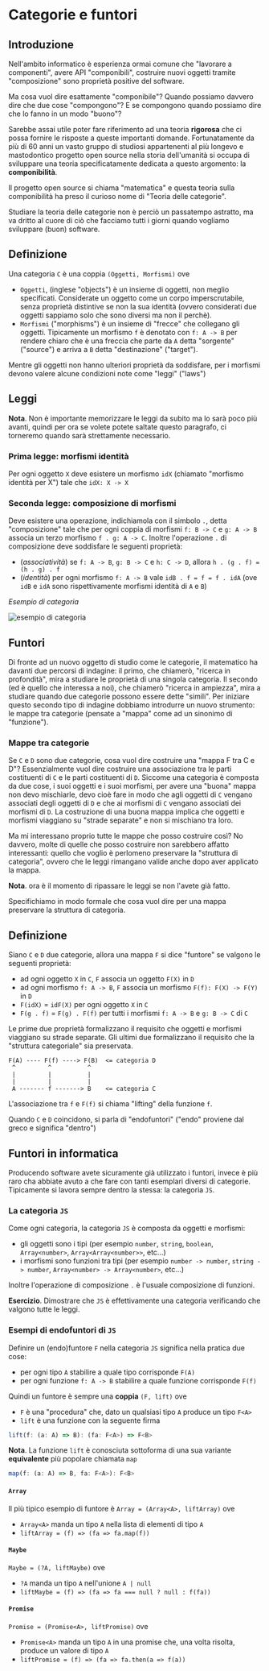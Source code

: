 # Categorie e funtori

## Introduzione

Nell'ambito informatico è esperienza ormai comune che "lavorare a componenti", avere API "componibili", costruire nuovi oggetti tramite "composizione" sono proprietà positive del software.

Ma cosa vuol dire esattamente "componibile"? Quando possiamo davvero dire che due cose "compongono"? E se compongono quando possiamo dire che lo fanno in un modo "buono"?

Sarebbe assai utile poter fare riferimento ad una teoria **rigorosa** che ci possa fornire le risposte a queste importanti domande. Fortunatamente da più di 60 anni un vasto gruppo di studiosi appartenenti al più longevo e mastodontico progetto open source nella storia dell'umanità si occupa di sviluppare una teoria specificatamente dedicata a questo argomento: la **componibilità**.

Il progetto open source si chiama "matematica" e questa teoria sulla componibilità ha preso il curioso nome di "Teoria delle categorie".

Studiare la teoria delle categorie non è perciò un passatempo astratto, ma va dritto al cuore di ciò che facciamo tutti i giorni quando vogliamo sviluppare (buon) software.

## Definizione

Una categoria `C` è una coppia `(Oggetti, Morfismi)` ove

- `Oggetti`, (inglese "objects") è un insieme di oggetti, non meglio specificati. Considerate un oggetto come un corpo imperscrutabile, senza proprietà distintive se non la sua identità (ovvero considerati due oggetti sappiamo solo che sono diversi ma non il perchè).
- `Morfismi` ("morphisms") è un insieme di "frecce" che collegano gli oggetti. Tipicamente un morfismo `f` è denotato con `f: A -> B` per rendere chiaro che è una freccia che parte da `A` detta "sorgente" ("source") e arriva a `B` detta "destinazione" ("target").

Mentre gli oggetti non hanno ulteriori proprietà da soddisfare, per i morfismi devono valere alcune condizioni note come "leggi" ("laws")

## Leggi

**Nota**. Non è importante memorizzare le leggi da subito ma lo sarà poco più avanti, quindi per ora se volete potete saltate questo paragrafo, ci torneremo quando sarà strettamente necessario.

### Prima legge: morfismi identità

Per ogni oggetto `X` deve esistere un morfismo `idX` (chiamato "morfismo identità per X") tale che `idX: X -> X`

### Seconda legge: composizione di morfismi

Deve esistere una operazione, indichiamola con il simbolo `.`, detta "composizione" tale che per ogni coppia di morfismi `f: B -> C` e `g: A -> B` associa un terzo morfismo `f . g: A -> C`. Inoltre l'operazione `.` di composizione deve soddisfare le seguenti proprietà:

- (*associatività*) se `f: A -> B`, `g: B -> C` e `h: C -> D`, allora `h . (g . f) = (h . g) . f`
- (*identità*) per ogni morfismo `f: A -> B` vale `idB . f = f = f . idA` (ove `idB` e `idA` sono rispettivamente morfismi identità di `A` e `B`)

*Esempio di categoria*

![esempio di categoria](https://upload.wikimedia.org/wikipedia/commons/f/ff/Category_SVG.svg)

## Funtori

Di fronte ad un nuovo oggetto di studio come le categorie, il matematico ha davanti due percorsi di indagine: il primo, che chiamerò, "ricerca in profondità", mira a studiare le proprietà di una singola categoria. Il secondo (ed è quello che interessa a noi), che chiamerò "ricerca in ampiezza", mira a studiare quando due categorie possono essere dette "simili". Per iniziare questo secondo tipo di indagine dobbiamo introdurre un nuovo strumento: le mappe tra categorie (pensate a "mappa" come ad un sinonimo di "funzione").

### Mappe tra categorie

Se `C` e `D` sono due categorie, cosa vuol dire costruire una "mappa F tra C e D"? Essenzialmente vuol dire costruire una associazione tra le parti costituenti di `C` e le parti costituenti di `D`. Siccome una categoria è composta da due cose, i suoi oggetti e i suoi morfismi, per avere una "buona" mappa non devo mischiarle, devo cioè fare in modo che agli oggetti di `C` vengano associati degli oggetti di `D` e che ai morfismi di `C` vengano associati dei morfismi di `D`. La costruzione di una buona mappa implica che oggetti e morfismi viaggiano su "strade separate" e non si mischiano tra loro.

Ma mi interessano proprio tutte le mappe che posso costruire così? No davvero, molte di quelle che posso costruire non sarebbero affatto interessanti: quello che voglio è perlomeno preservare la "struttura di categoria", ovvero che le leggi rimangano valide anche dopo aver applicato la mappa.

**Nota**. ora è il momento di ripassare le leggi se non l'avete già fatto.

Specifichiamo in modo formale che cosa vuol dire per una mappa preservare la struttura di categoria.

## Definizione

Siano `C` e `D` due categorie, allora una mappa `F` si dice "funtore" se valgono le seguenti proprietà:

- ad ogni oggetto `X` in `C`, `F` associa un oggetto `F(X)` in `D`
- ad ogni morfismo `f: A -> B`, `F` associa un morfismo `F(f): F(X) -> F(Y)` in `D`
- `F(idX)` = `idF(X)` per ogni oggetto `X` in `C`
- `F(g . f)` = `F(g) . F(f)` per tutti i morfismi `f: A -> B` e `g: B -> C` di `C`

Le prime due proprietà formalizzano il requisito che oggetti e morfismi viaggiano su strade separate. Gli ultimi due formalizzano il requisito che la "struttura categoriale" sia preservata.

```
F(A) ---- F(f) ----> F(B)  <= categoria D
 ^         ^          ^
 |         |          |
 |         |          |
 A ------- f -------> B    <= categoria C
```

L'associazione tra `f` e `F(f)` si chiama "lifting" della funzione `f`.

Quando `C` e `D` coincidono, si parla di "endofuntori" ("endo" proviene dal greco e significa "dentro")

## Funtori in informatica

Producendo software avete sicuramente già utilizzato i funtori, invece è più raro cha abbiate avuto a che fare con tanti esemplari diversi di categorie. Tipicamente si lavora sempre dentro la stessa: la categoria `JS`.

### La categoria `JS`

Come ogni categoria, la categoria `JS` è composta da oggetti e morfismi:

- gli oggetti sono i tipi (per esempio `number`, `string`, `boolean`, `Array<number>`, `Array<Array<number>>`, etc...)
- i morfismi sono funzioni tra tipi (per esempio `number -> number`, `string -> number`, `Array<number> -> Array<number>`, etc...)

Inoltre l'operazione di composizione `.` è l'usuale composizione di funzioni.

**Esercizio**. Dimostrare che `JS` è effettivamente una categoria verificando che valgono tutte le leggi.

### Esempi di endofuntori di `JS`

Definire un (endo)funtore `F` nella categoria `JS` significa nella pratica due cose:

- per ogni tipo `A` stabilire a quale tipo corrisponde `F(A)`
- per ogni funzione `f: A -> B` stabilire a quale funzione corrisponde `F(f)`

Quindi un funtore è sempre una **coppia** `(F, lift)` ove

- `F` è una "procedura" che, dato un qualsiasi tipo `A` produce un tipo `F<A>`
- `lift` è una funzione con la seguente firma

```js
lift(f: (a: A) => B): (fa: F<A>) => F<B>
```

**Nota**. La funzione `lift` è conosciuta sottoforma di una sua variante **equivalente** più popolare chiamata `map`

```js
map(f: (a: A) => B, fa: F<A>): F<B>
```

#### `Array`

Il più tipico esempio di funtore è `Array = (Array<A>, liftArray)` ove

- `Array<A>` manda un tipo `A` nella lista di elementi di tipo `A`
- `liftArray = (f) => (fa => fa.map(f))`

#### `Maybe`

`Maybe = (?A, liftMaybe)` ove

- `?A` manda un tipo `A` nell'unione `A | null`
- `liftMaybe = (f) => (fa => fa === null ? null : f(fa))`

#### `Promise`

`Promise = (Promise<A>, liftPromise)` ove

- `Promise<A>` manda un tipo `A` in una promise che, una volta risolta, produce un valore di tipo `A`
- `liftPromise = (f) => (fa => fa.then(a => f(a))`
